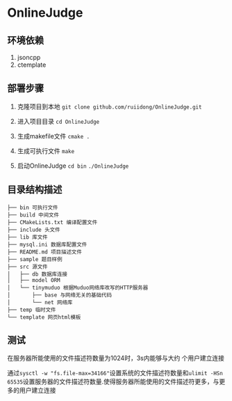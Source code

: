 OnlineJudge
===========================

## 环境依赖
1. jsoncpp
2. ctemplate

## 部署步骤
1. 克隆项目到本地
   ```git clone github.com/ruiidong/OnlineJudge.git```

2. 进入项目目录
	```cd OnlineJudge```

3. 生成makefile文件
	```cmake .```

4. 生成可执行文件
	```make```

5. 启动OnlineJudge
	```cd bin```
	```./OnlineJudge```

## 目录结构描述
	├── bin 可执行文件
	├── build 中间文件
	├── CMakeLists.txt 编译配置文件
	├── include 头文件
	├── lib 库文件
	├── mysql.ini 数据库配置文件
	├── README.md 项目描述文件
	├── sample 题目样例
	├── src 源文件
	│   ├── db 数据库连接
	│   ├── model ORM
	│   └── tinymuduo 根据Muduo网络库改写的HTTP服务器
	│		├── base 与网络无关的基础代码
	│		└── net 网络库
	├── temp 临时文件
	└── template 网页html模板

## 测试
在服务器所能使用的文件描述符数量为1024时，3s内能够与大约 个用户建立连接

通过```sysctl -w "fs.file-max=34166"```设置系统的文件描述符数量和```ulimit -HSn 65535```设置服务器的文件描述符数量.使得服务器所能使用的文件描述符更多，与更多的用户建立连接
